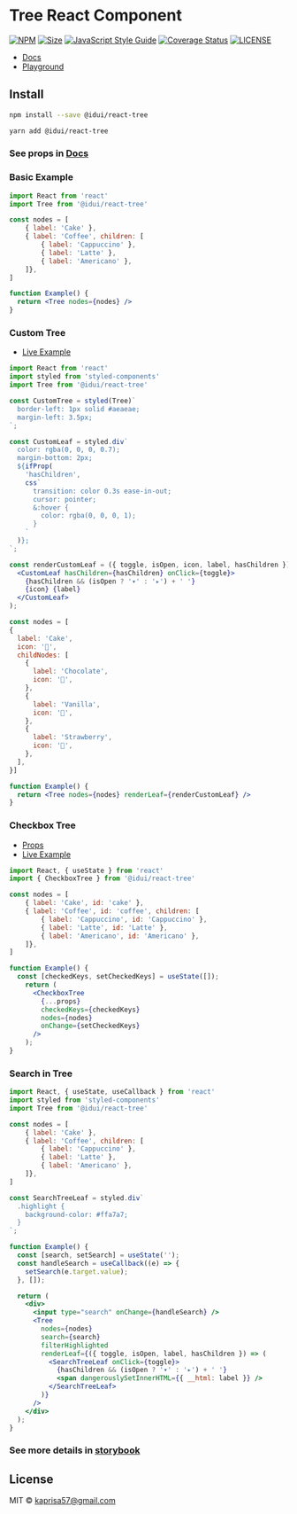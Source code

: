# Tree React Component

[![NPM](https://img.shields.io/npm/v/@idui/react-tree.svg)](https://www.npmjs.com/package/@idui/react-tree/)
[![Size](https://img.shields.io/bundlephobia/min/@idui/react-tree)](https://www.npmjs.com/package/@idui/react-tree)
[![JavaScript Style Guide](https://img.shields.io/badge/code_style-standard-brightgreen.svg)](https://standardjs.com)
[![Coverage Status](https://coveralls.io/repos/github/id-ui/react-tree/badge.svg?branch=main)](https://coveralls.io/github/id-ui/react-tree?branch=main)
[![LICENSE](https://img.shields.io/github/license/id-ui/react-tree)](https://github.com/id-ui/react-tree/blob/main/LICENSE)

- [Docs](https://id-ui.github.io/react-tree/?path=/docs/tree--playground)
- [Playground](https://id-ui.github.io/react-tree/?path=/story/tree--playground)

## Install

```bash
npm install --save @idui/react-tree
```

```bash
yarn add @idui/react-tree
```

### See props in [Docs](https://id-ui.github.io/react-tree/?path=/docs/tree--playground)


### Basic Example

```jsx
import React from 'react'
import Tree from '@idui/react-tree'

const nodes = [
    { label: 'Cake' },
    { label: 'Coffee', children: [
        { label: 'Cappuccino' },
        { label: 'Latte' },
        { label: 'Americano' },
    ]},
]

function Example() {
  return <Tree nodes={nodes} />
}
```

### Custom Tree

- [Live Example](https://id-ui.github.io/react-tree/?path=/story/tree--custom-tree)

```jsx
import React from 'react'
import styled from 'styled-components'
import Tree from '@idui/react-tree'

const CustomTree = styled(Tree)`
  border-left: 1px solid #aeaeae;
  margin-left: 3.5px;
`;

const CustomLeaf = styled.div`
  color: rgba(0, 0, 0, 0.7);
  margin-bottom: 2px;
  ${ifProp(
    'hasChildren',
    css`
      transition: color 0.3s ease-in-out;
      cursor: pointer;
      &:hover {
        color: rgba(0, 0, 0, 1);
      }
    `
  )};
`;

const renderCustomLeaf = ({ toggle, isOpen, icon, label, hasChildren }) => (
  <CustomLeaf hasChildren={hasChildren} onClick={toggle}>
    {hasChildren && (isOpen ? '▾' : '▸') + ' '}
    {icon} {label}
  </CustomLeaf>
);

const nodes = [
{
  label: 'Cake',
  icon: '🍰',
  childNodes: [
    {
      label: 'Chocolate',
      icon: '🍫',
    },
    {
      label: 'Vanilla',
      icon: '🍬',
    },
    {
      label: 'Strawberry',
      icon: '🍓',
    },
  ],
}]

function Example() {
  return <Tree nodes={nodes} renderLeaf={renderCustomLeaf} />
}
```

### Checkbox Tree

- [Props](https://id-ui.github.io/react-tree/?path=/docs/checkbox-tree--playground)
- [Live Example](https://id-ui.github.io/react-tree/?path=/story/checkbox-tree--playground)

```jsx
import React, { useState } from 'react'
import { CheckboxTree } from '@idui/react-tree'

const nodes = [
    { label: 'Cake', id: 'cake' },
    { label: 'Coffee', id: 'coffee', children: [
        { label: 'Cappuccino', id: 'Cappuccino' },
        { label: 'Latte', id: 'Latte' },
        { label: 'Americano', id: 'Americano' },
    ]},
]

function Example() {
  const [checkedKeys, setCheckedKeys] = useState([]);
    return (
      <CheckboxTree
        {...props}
        checkedKeys={checkedKeys}
        nodes={nodes}
        onChange={setCheckedKeys}
      />
    );
}
```

### Search in Tree

```jsx
import React, { useState, useCallback } from 'react'
import styled from 'styled-components'
import Tree from '@idui/react-tree'

const nodes = [
    { label: 'Cake' },
    { label: 'Coffee', children: [
        { label: 'Cappuccino' },
        { label: 'Latte' },
        { label: 'Americano' },
    ]},
]

const SearchTreeLeaf = styled.div`
  .highlight {
    background-color: #ffa7a7;
  }
`;

function Example() {
  const [search, setSearch] = useState('');
  const handleSearch = useCallback((e) => {
    setSearch(e.target.value);
  }, []);

  return (
    <div>
      <input type="search" onChange={handleSearch} />
      <Tree
        nodes={nodes}
        search={search}
        filterHighlighted
        renderLeaf={({ toggle, isOpen, label, hasChildren }) => (
          <SearchTreeLeaf onClick={toggle}>
            {hasChildren && (isOpen ? '▾' : '▸') + ' '}
            <span dangerouslySetInnerHTML={{ __html: label }} />
          </SearchTreeLeaf>
        )}
      />
    </div>
  );
}
```

### See more details in [storybook](https://id-ui.github.io/react-tree/?path=/docs/tree--playground)

## License

MIT © [kaprisa57@gmail.com](https://github.com/id-ui)